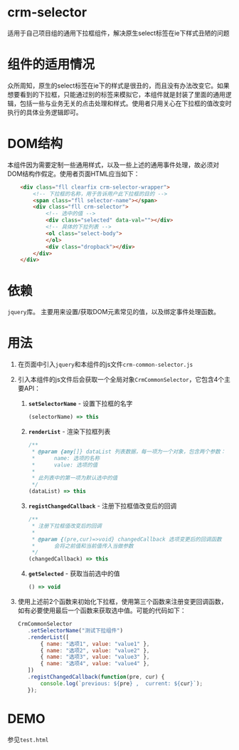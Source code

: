# crm-selector
适用于自己项目组的通用下拉框组件，解决原生select标签在ie下样式丑陋的问题
	
# 组件的适用情况
众所周知，原生的select标签在ie下的样式是很丑的，而且没有办法改变它。如果想要看到的下拉框，只能通过别的标签来模拟它，本组件就是封装了里面的通用逻辑，包括一些与业务无关的点击处理和样式。使用者只用关心在下拉框的值改变时执行的具体业务逻辑即可。

# DOM结构

本组件因为需要定制一些通用样式，以及一些上述的通用事件处理，故必须对DOM结构作假定。使用者页面HTML应当如下：

```html
    <div class="fll clearfix crm-selector-wrapper">
        <!-- 下拉框的名称，用于告诉用户此下拉框的目的 -->
        <span class="fll selector-name"></span>
        <div class="fll crm-selector">
            <!-- 选中的值 -->
            <div class="selected" data-val=""></div>
            <!-- 具体的下拉列表 -->
            <ol class="select-body">
            </ol>
            <div class="dropback"></div>
        </div>
    </div>
```

# 依赖

`jquery`库。 主要用来设置/获取DOM元素常见的值，以及绑定事件处理函数。

# 用法

1. 在页面中引入`jquery`和本组件的js文件`crm-common-selector.js`

2. 引入本组件的js文件后会获取一个全局对象`CrmCommonSelector`，它包含4个主要API：

	1. **`setSelectorName`** - 设置下拉框的名字
	
		```js
		(selectorName) => this
		```
	
	2. **`renderList`** - 渲染下拉框列表
	
		```js
		/**
		 * @param {any[]} dataList 列表数据，每一项为一个对象，包含两个参数：
		 *      name: 选项的名称
		 *      value: 选项的值
		 *
		 * 此列表中的第一项为默认选中的值
		 */
		(dataList) => this
		``` 
	3. **`registChangedCallback`** - 注册下拉框值改变后的回调
	
		```js
		/**
	     * 注册下拉框值改变后的回调
	     *
	     * @param {(pre,cur)=>void} changedCallback 选项变更后的回调函数
	     *      会将之前值和当前值传入当做参数
	     */
		(changedCallback) => this
		```
		
	4. **`getSelected`** - 获取当前选中的值
	
		```js
		() => void
		```
	
3. 使用上述前2个函数来初始化下拉框，使用第三个函数来注册变更回调函数，如有必要使用最后一个函数来获取选中值。可能的代码如下：

	```js
	CrmCommonSelector
	   .setSelectorName("测试下拉组件")
	   .renderList([
	       { name: "选项1", value: "value1" },
	       { name: "选项2", value: "value2" },
	       { name: "选项3", value: "value3" },
	       { name: "选项4", value: "value4" },
	   ])
	   .registChangedCallback(function(pre, cur) {
	       console.log(`previous: ${pre} ,  current: ${cur}`);
	   });
	```

# DEMO

参见`test.html`

